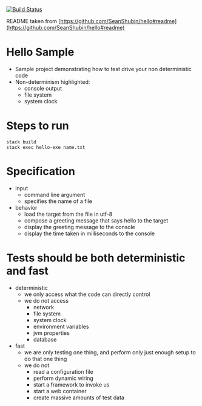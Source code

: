[![Build Status](https://travis-ci.org/jxv/hello-hs.svg?branch=master)](https://travis-ci.org/jxv/hello-hs)

README taken from [https://github.com/SeanShubin/hello#readme](https://github.com/SeanShubin/hello#readme)

# Hello Sample
- Sample project demonstrating how to test drive your non deterministic code
- Non-determinism highlighted:
    - console output
    - file system
    - system clock

# Steps to run

```shell
stack build
stack exec hello-exe name.txt
```

# Specification
- input
    - command line argument
    - specifies the name of a file
- behavior
    - load the target from the file in utf-8
    - compose a greeting message that says hello to the target
    - display the greeting message to the console
    - display the time taken in milliseconds to the console

# Tests should be both deterministic and fast
- deterministic
    - we only access what the code can directly control
    - we do not access
        - network
        - file system
        - system clock
        - environment variables
        - jvm properties
        - database
- fast
    - we are only testing one thing, and perform only just enough setup to do that one thing
    - we do not
        - read a configuration file
        - perform dynamic wiring
        - start a framework to invoke us
        - start a web container
        - create massive amounts of test data
